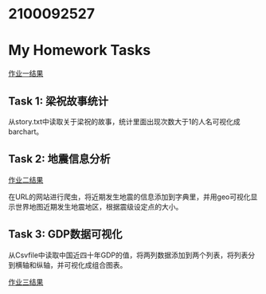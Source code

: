 # 2100092527
<!DOCTYPE html>
<html>
<head>
    <title>My Homework Tasks</title>
</head>
<body>
    <h1>My Homework Tasks</h1>
    <a target="_blank" href="https://jamalsamatova.github.io/人物词频统计.html">作业一结果</a>
    <h2>Task 1: 梁祝故事统计</h2>
    <p>从story.txt中读取关于梁祝的故事，统计里面出现次数大于1的人名可视化成barchart。</p>
    <h2>Task 2: 地震信息分析</h2>
    <a target="_blank" href="https://jamalsamatova.github.io/world_earthquakes.html">作业二结果</a>
    <p>在URL的网站进行爬虫，将近期发生地震的信息添加到字典里，并用geo可视化显示世界地图近期发生地震地区，根据震级设定点的大小。</p>
    <h2>Task 3: GDP数据可视化</h2>
    <p>从Csvfile中读取中国近四十年GDP的值，将两列数据添加到两个列表，将列表分到横轴和纵轴，并可视化成组合图表。</p>
    <a target="_blank" href="https://jamalsamatova.github.io/china_gdp.html">作业三结果</a>
</body>
</html>
